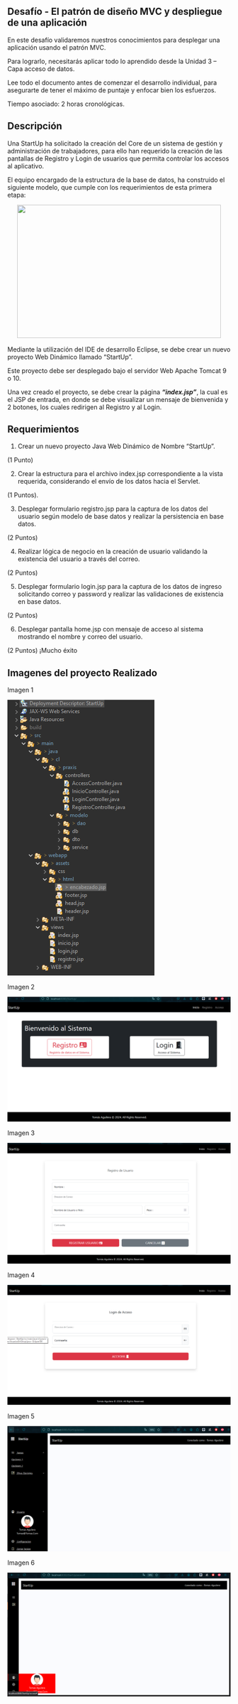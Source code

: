 Desafío - El patrón de diseño MVC y despliegue
de una aplicación
--

En este desafío validaremos nuestros conocimientos para desplegar una aplicación usando el patrón MVC.

Para lograrlo, necesitarás aplicar todo lo aprendido desde la Unidad 3 – Capa acceso de datos.

Lee todo el documento antes de comenzar el desarrollo individual, para asegurarte de tener el máximo de puntaje y enfocar bien los esfuerzos.

Tiempo asociado: 2 horas cronológicas.

Descripción
-

Una StartUp ha solicitado la creación del Core de un sistema de gestión y administración de trabajadores, para ello han requerido la creación de las pantallas de Registro y Login de
usuarios que permita controlar los accesos al aplicativo. 

El equipo encargado de la estructura de la base de datos, ha construido el siguiente modelo, que cumple con los requerimientos de esta primera etapa:


<p align="center">
  <img width="460" height="300" src="https://github.com/TomasAguileraCastillo/Desafio-patronMVCydespliegue-JavaEE-I/blob/master/image-1.png?raw=true">
</p>




Mediante la utilización del IDE de desarrollo Eclipse, se debe crear un nuevo proyecto Web Dinámico llamado “StartUp”. 

Este proyecto debe ser desplegado bajo el servidor Web Apache
Tomcat 9 o 10.

Una vez creado el proyecto, se debe crear la página <b><i>“index.jsp”</i></b>, la cual es el JSP de entrada,
en donde se debe visualizar un mensaje de bienvenida y 2 botones, los cuales redirigen al Registro y al Login.

Requerimientos
--


1. Crear un nuevo proyecto Java Web Dinámico de Nombre “StartUp”. 

(1 Punto)

2. Crear la estructura para el archivo index.jsp correspondiente a la vista requerida,
considerando el envío de los datos hacia el Servlet.

(1 Puntos).

3. Desplegar formulario registro.jsp para la captura de los datos del usuario según
modelo de base datos y realizar la persistencia en base datos.

(2 Puntos)

4. Realizar lógica de negocio en la creación de usuario validando la existencia del usuario
a través del correo.

(2 Puntos)

5. Desplegar formulario login.jsp para la captura de los datos de ingreso solicitando
correo y password y realizar las validaciones de existencia en base datos.

(2 Puntos)

6. Desplegar pantalla home.jsp con mensaje de acceso al sistema mostrando el nombre
y correo del usuario.

(2 Puntos)
¡Mucho éxito


Imagenes del proyecto Realizado
-

Imagen 1

![alt text](image-2.png)

Imagen 2

![alt text](image-3.png)

Imagen 3

![alt text](image-5.png)

Imagen 4

![alt text](image-6.png)

Imagen 5 

![alt text](image-7.png)

Imagen 6

![alt text](image-8.png)
